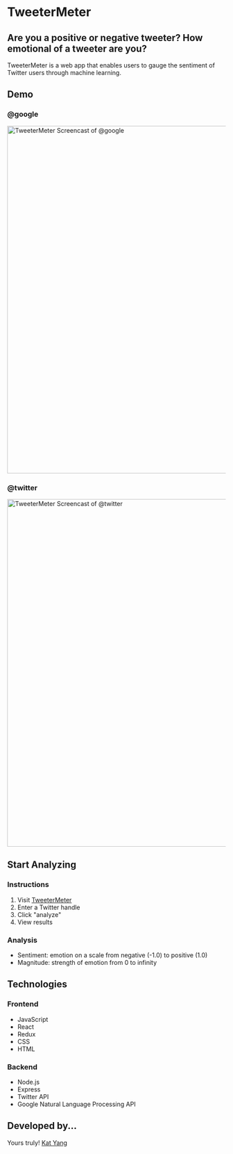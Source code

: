 # TweeterMeter
## Are you a positive or negative tweeter? How emotional of a tweeter are you?

TweeterMeter is a web app that enables users to gauge the sentiment of Twitter users through machine learning.

## Demo
### @google
<img src="/public/gifs/googleScreenCast.gif" alt="TweeterMeter Screencast of @google" width="800"/>

### @twitter
<img src="/public/gifs/twitterScreenCast.gif" alt="TweeterMeter Screencast of @twitter" width="800"/>

## Start Analyzing
### Instructions
1. Visit [TweeterMeter](https://tweetermeter.herokuapp.com/)
2. Enter a Twitter handle
3. Click "analyze"
4. View results

### Analysis
* Sentiment: emotion on a scale from negative (-1.0) to positive (1.0)
* Magnitude: strength of emotion from 0 to infinity

## Technologies

### Frontend
* JavaScript
* React
* Redux
* CSS
* HTML

### Backend
* Node.js
* Express
* Twitter API
* Google Natural Language Processing API

## Developed by...
Yours truly! [Kat Yang](https://www.linkedin.com/in/yangkb09/)
